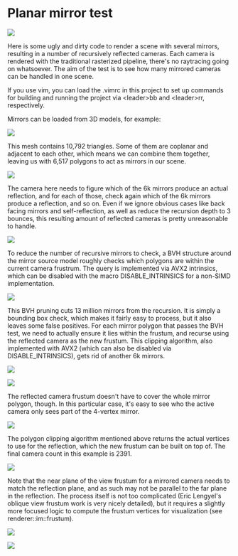# Planar mirror test

![](summary.gif)

Here is some ugly and dirty code to render a scene with several mirrors, resulting in a number of recursively reflected cameras. Each camera is rendered with the traditional rasterized pipeline, there's no raytracing going on whatsoever. The aim of the test is to see how many mirrored cameras can be handled in one scene.

If you use vim, you can load the .vimrc in this project to set up commands for building and running the project via \<leader>bb and \<leader>rr, respectively.

Mirrors can be loaded from 3D models, for example:

![](mirrors_breakdown_7.jpg)

This mesh contains 10,792 triangles. Some of them are coplanar and adjacent to each other, which means we can combine them together, leaving us with 6,517 polygons to act as mirrors in our scene.

![](mirrors_breakdown_0.jpg)

The camera here needs to figure which of the 6k mirrors produce an actual reflection, and for each of those, check again which of the 6k mirrors produce a reflection, and so on. Even if we ignore obvious cases like back facing mirrors and self-reflection, as well as reduce the recursion depth to 3 bounces, this resulting amount of reflected cameras is pretty unreasonable to handle.

![](mirrors_breakdown_1.jpg)

 To reduce the number of recursive mirrors to check, a BVH structure around the mirror source model roughly checks which polygons are within the current camera frustrum. The query is implemented via AVX2 intrinsics, which can be disabled with the macro DISABLE_INTRINSICS for a non-SIMD implementation.

![](mirrors_breakdown_2.jpg)

This BVH pruning cuts 13 million mirrors from the recursion. It is simply a bounding box check, which makes it fairly easy to process, but it also leaves some false positives. For each mirror polygon that passes the BVH test, we need to actually ensure it lies within the frustum, and recurse using the reflected camera as the new frustum. This clipping algorithm, also implemented with AVX2 (which can also be disabled via DISABLE_INTRINSICS), gets rid of another 6k mirrors.

![](mirrors_breakdown_3.jpg)

![](mirrors_breakdown_4.jpg)

The reflected camera frustum doesn't have to cover the whole mirror polygon, though. In this particular case, it's easy to see who the active camera only sees part of the 4-vertex mirror.

![](mirrors_breakdown_5.jpg)

The polygon clipping algorithm mentioned above returns the actual vertices to use for the reflection, which the new frustum can be built on top of. The final camera count in this example is 2391.

![](mirrors_breakdown_6.jpg)

 Note that the near plane of the view frustum for a mirrored camera needs to match the reflection plane, and as such may not be parallel to the far plane in the reflection. The process itself is not too complicated (Eric Lengyel's oblique view frustum work is very nicely detailed), but it requires a slightly more focused logic to compute the frustum vertices for visualization (see renderer::im::frustum).
 
![](mirrors_breakdown_8.jpg)

![](mirrors_breakdown_9.jpg)